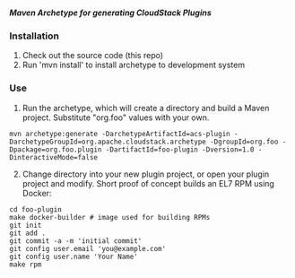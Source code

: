##### Maven Archetype for generating CloudStack Plugins


### Installation
1. Check out the source code (this repo)
2. Run 'mvn install' to install archetype to development system

### Use
1. Run the archetype, which will create a directory and build a Maven project. Substitute "org.foo" values with your own.
```
mvn archetype:generate -DarchetypeArtifactId=acs-plugin -DarchetypeGroupId=org.apache.cloudstack.archetype -DgroupId=org.foo -Dpackage=org.foo.plugin -DartifactId=foo-plugin -Dversion=1.0 -DinteractiveMode=false
```
2. Change directory into your new plugin project, or open your plugin project and modify. Short proof of concept builds an EL7 RPM using Docker:
```
cd foo-plugin
make docker-builder # image used for building RPMs
git init
git add .
git commit -a -m 'initial commit'
git config user.email 'you@example.com'
git config user.name 'Your Name'
make rpm
```
